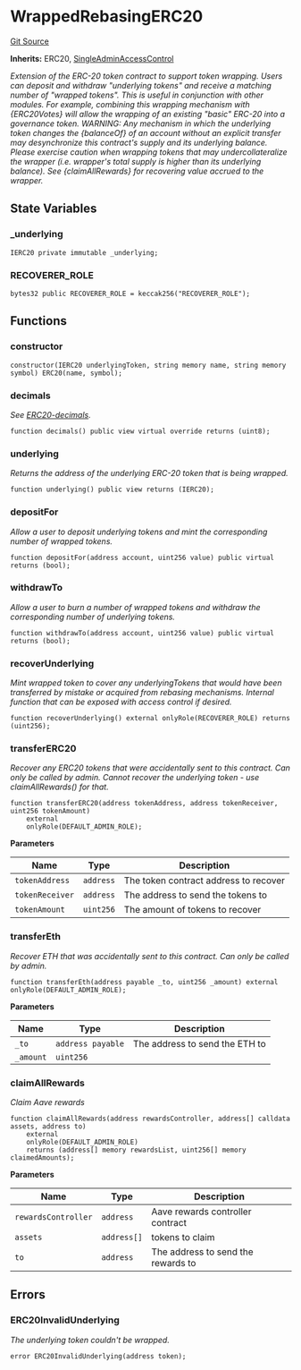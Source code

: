 # WrappedRebasingERC20
[Git Source](https://github.com/Level-Money/contracts/blob/8e1575e7e26fdc58ac15be6578d36ba7aa02390c/src/v1/WrappedRebasingERC20.sol)

**Inherits:**
ERC20, [SingleAdminAccessControl](/src/v1/auth/v5/SingleAdminAccessControl.sol/abstract.SingleAdminAccessControl.md)

*Extension of the ERC-20 token contract to support token wrapping.
Users can deposit and withdraw "underlying tokens" and receive a matching number of "wrapped tokens". This is useful
in conjunction with other modules. For example, combining this wrapping mechanism with {ERC20Votes} will allow the
wrapping of an existing "basic" ERC-20 into a governance token.
WARNING: Any mechanism in which the underlying token changes the {balanceOf} of an account without an explicit transfer
may desynchronize this contract's supply and its underlying balance. Please exercise caution when wrapping tokens that
may undercollateralize the wrapper (i.e. wrapper's total supply is higher than its underlying balance). See {claimAllRewards}
for recovering value accrued to the wrapper.*


## State Variables
### _underlying

```solidity
IERC20 private immutable _underlying;
```


### RECOVERER_ROLE

```solidity
bytes32 public RECOVERER_ROLE = keccak256("RECOVERER_ROLE");
```


## Functions
### constructor


```solidity
constructor(IERC20 underlyingToken, string memory name, string memory symbol) ERC20(name, symbol);
```

### decimals

*See [ERC20-decimals](/src/v1/interfaces/IKarakBaseVault.sol/interface.IKarakBaseVault.md#decimals).*


```solidity
function decimals() public view virtual override returns (uint8);
```

### underlying

*Returns the address of the underlying ERC-20 token that is being wrapped.*


```solidity
function underlying() public view returns (IERC20);
```

### depositFor

*Allow a user to deposit underlying tokens and mint the corresponding number of wrapped tokens.*


```solidity
function depositFor(address account, uint256 value) public virtual returns (bool);
```

### withdrawTo

*Allow a user to burn a number of wrapped tokens and withdraw the corresponding number of underlying tokens.*


```solidity
function withdrawTo(address account, uint256 value) public virtual returns (bool);
```

### recoverUnderlying

*Mint wrapped token to cover any underlyingTokens that would have been transferred by mistake or acquired from
rebasing mechanisms. Internal function that can be exposed with access control if desired.*


```solidity
function recoverUnderlying() external onlyRole(RECOVERER_ROLE) returns (uint256);
```

### transferERC20

*Recover any ERC20 tokens that were accidentally sent to this contract.
Can only be called by admin. Cannot recover the underlying token - use claimAllRewards() for that.*


```solidity
function transferERC20(address tokenAddress, address tokenReceiver, uint256 tokenAmount)
    external
    onlyRole(DEFAULT_ADMIN_ROLE);
```
**Parameters**

|Name|Type|Description|
|----|----|-----------|
|`tokenAddress`|`address`|The token contract address to recover|
|`tokenReceiver`|`address`|The address to send the tokens to|
|`tokenAmount`|`uint256`|The amount of tokens to recover|


### transferEth

*Recover ETH that was accidentally sent to this contract.
Can only be called by admin.*


```solidity
function transferEth(address payable _to, uint256 _amount) external onlyRole(DEFAULT_ADMIN_ROLE);
```
**Parameters**

|Name|Type|Description|
|----|----|-----------|
|`_to`|`address payable`|The address to send the ETH to|
|`_amount`|`uint256`||


### claimAllRewards

*Claim Aave rewards*


```solidity
function claimAllRewards(address rewardsController, address[] calldata assets, address to)
    external
    onlyRole(DEFAULT_ADMIN_ROLE)
    returns (address[] memory rewardsList, uint256[] memory claimedAmounts);
```
**Parameters**

|Name|Type|Description|
|----|----|-----------|
|`rewardsController`|`address`|Aave rewards controller contract|
|`assets`|`address[]`|tokens to claim|
|`to`|`address`|The address to send the rewards to|


## Errors
### ERC20InvalidUnderlying
*The underlying token couldn't be wrapped.*


```solidity
error ERC20InvalidUnderlying(address token);
```

